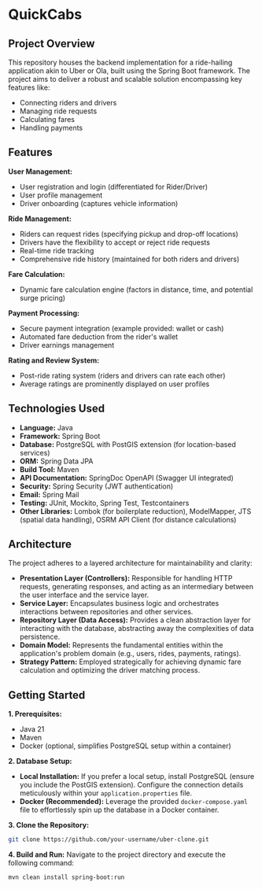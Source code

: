 # QuickCabs

## Project Overview

This repository houses the backend implementation for a ride-hailing application akin to Uber or Ola, built using the Spring Boot framework.  The project aims to deliver a robust and scalable solution encompassing key features like:

* Connecting riders and drivers
* Managing ride requests
* Calculating fares
* Handling payments

## Features

**User Management:**
* User registration and login (differentiated for Rider/Driver)
* User profile management
* Driver onboarding (captures vehicle information)

**Ride Management:**
* Riders can request rides (specifying pickup and drop-off locations)
* Drivers have the flexibility to accept or reject ride requests
* Real-time ride tracking
* Comprehensive ride history (maintained for both riders and drivers)

**Fare Calculation:**
*  Dynamic fare calculation engine (factors in distance, time, and potential surge pricing)

**Payment Processing:**
* Secure payment integration (example provided:  wallet or cash)
* Automated fare deduction from the rider's wallet
* Driver earnings management

**Rating and Review System:**
*  Post-ride rating system (riders and drivers can rate each other)
* Average ratings are prominently displayed on user profiles

## Technologies Used

* **Language:** Java
* **Framework:** Spring Boot
* **Database:** PostgreSQL with PostGIS extension (for location-based services)
* **ORM:** Spring Data JPA
* **Build Tool:** Maven
* **API Documentation:** SpringDoc OpenAPI (Swagger UI integrated)
* **Security:** Spring Security (JWT authentication)
* **Email:** Spring Mail
* **Testing:**  JUnit, Mockito, Spring Test, Testcontainers
* **Other Libraries:** Lombok (for boilerplate reduction), ModelMapper, JTS (spatial data handling), OSRM API Client (for distance calculations)

## Architecture

The project adheres to a layered architecture for maintainability and clarity:

* **Presentation Layer (Controllers):**  Responsible for handling HTTP requests, generating responses, and acting as an intermediary between the user interface and the service layer.
* **Service Layer:** Encapsulates business logic and orchestrates interactions between repositories and other services.
* **Repository Layer (Data Access):** Provides a clean abstraction layer for interacting with the database, abstracting away the complexities of data persistence.
* **Domain Model:** Represents the fundamental entities within the application's problem domain (e.g., users, rides, payments, ratings).
* **Strategy Pattern:** Employed strategically for achieving dynamic fare calculation and optimizing the driver matching process.

## Getting Started

**1. Prerequisites:**
* Java 21
* Maven
* Docker (optional, simplifies PostgreSQL setup within a container)

**2. Database Setup:**
* **Local Installation:** If you prefer a local setup, install PostgreSQL (ensure you include the PostGIS extension). Configure the connection details meticulously within your `application.properties` file.
* **Docker (Recommended):**  Leverage the provided `docker-compose.yaml` file to effortlessly spin up the database in a Docker container.

**3. Clone the Repository:**
   ```bash
   git clone https://github.com/your-username/uber-clone.git
   ```

**4. Build and Run:**
 Navigate to the project directory and execute the following command:
   ```bash
   mvn clean install spring-boot:run 
   ```
